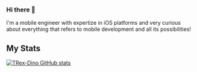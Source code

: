 ### Hi there 👋

I'm a mobile engineer with expertize in iOS platforms and very curious about everything that refers to mobile development and all its possibilities!

## My Stats

[![TRex-Dino GitHub stats](https://github-readme-stats.vercel.app/api?username=TRex-Dino)](https://github.com/TRex-Dino/github-readme-stats)
